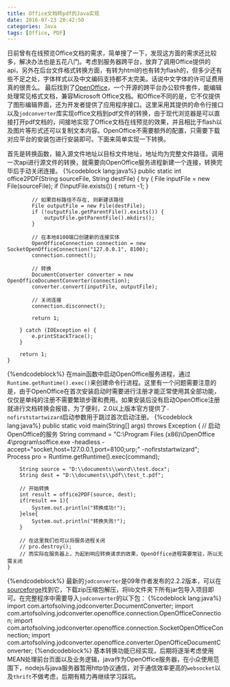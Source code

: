 ```yaml
---
title: Office文档转pdf的Java实现
date: 2016-07-23 20:42:50
categories: Java
tags: [Office, PDF]
---
```

日前曾有在线预览Office文档的需求，简单搜了一下，发现这方面的需求还比较多，解决办法也是五花八门。考虑到服务器跨平台，放弃了调用Office提供的api，另外在后台文件格式转换方面，有转为html的也有转为flash的，但多少还有些不足之处，字体样式以及中文编码支持都不太完美。话说中文字体的许可证费用真的很贵么。
最后找到了[OpenOffice](http://www.openoffice.org/)，一个开源的跨平台办公软件套件，能编辑处理常见格式文档，兼容Microsoft Office文档。和Office不同的是，它不仅提供了图形编辑界面，还为开发者提供了应用程序接口。这里采用其提供的命令行接口以及`jodconverter`库实现office文档到pdf文件的转换，由于现代浏览器是可以直接打开pdf文档的，间接地实现了Office文档在线预览的效果，并且相比于flash以及图片等形式还可以复制文本内容。OpenOffice不需要额外的配置，只需要下载对应平台的安装包进行安装即可。下面来简单实现一下转换。
<!--more-->
首先是转换函数，输入源文件地址以目标文件地址，地址均为完整文件路径。调用一次api进行源文件的转换，就需要向OpenOffice服务进程新建一个连接，转换完毕后手动关闭连接。
{%codeblock lang:java%}
public static int office2PDF(String sourceFile, String destFile) {
        try {
            File inputFile = new File(sourceFile);
            if (!inputFile.exists()) {
                return -1;
            }

            // 如果目标路径不存在, 则新建该路径
            File outputFile = new File(destFile);
            if (!outputFile.getParentFile().exists()) {
                outputFile.getParentFile().mkdirs();
            }

            // 在本地8100端口创建新的连接实体
            OpenOfficeConnection connection = new SocketOpenOfficeConnection("127.0.0.1", 8100);
            connection.connect();

            // 转换
            DocumentConverter converter = new OpenOfficeDocumentConverter(connection);
            converter.convert(inputFile, outputFile);
            
            // 关闭连接
            connection.disconnect();

            return 1;

        } catch (IOException e) {
            e.printStackTrace();
        }

        return 1;
    }
{%endcodeblock%}
在main函数中启动OpenOffice服务进程，通过`Runtime.getRuntime().exec()`来创建命令行进程。这里有一个问题需要注意的是，由于OpenOffice在首次安装启动时需要进行注册才能正常使用其全部功能，仅仅是单纯的注册不需要繁琐步骤和费用。如果安装后没有启动OpenOffice注册就进行文档转换会报错，为了便利，2.0以上版本官方提供了`-nofirststartwizard`启动参数用于跳过首次启动注册。
{%codeblock lang:java%}
public static void main(String[] args) throws Exception {
    	// 启动OpenOffice的服务
        String command = "C:\\Program Files (x86)\\OpenOffice 4\\program\\soffice.exe -headless -accept=\"socket,host=127.0.0.1,port=8100;urp;\" -nofirststartwizard";
        Process pro = Runtime.getRuntime().exec(command);

        String source = "D:\\documents\\word\\test.docx";
        String dest = "D:\\documents\\pdf\\test_t.pdf";
    	
    	// 开始转换
        int result = office2PDF(source, dest);   
        if(result == 1){
        	System.out.println("转换成功!");
        }else{
        	System.out.println("转换失败!");
        }

        // 在这里我们也可以将服务进程关闭
        // pro.destroy();
        // 而实际在服务器上，为起到响应转换请求的效果，OpenOffice进程需要常驻，所以无需关闭
    }
{%endcodeblock%}
最新的`jodconverter`是09年作者发布的2.2.2版本，可以在[sourceforge](https://sourceforge.net/projects/jodconverter/files/JODConverter/2.2.2/)找到它，下载zip压缩包解压，将lib文件夹下所有jar包导入项目即可。在完整程序中需要导入`jodconverter`的以下包：
{%codeblock lang:java%}
import com.artofsolving.jodconverter.DocumentConverter;
import com.artofsolving.jodconverter.openoffice.connection.OpenOfficeConnection;
import com.artofsolving.jodconverter.openoffice.connection.SocketOpenOfficeConnection;
import com.artofsolving.jodconverter.openoffice.converter.OpenOfficeDocumentConverter;
{%endcodeblock%}
基本转换功能已经实现，后期将逐渐考虑使用MEAN处理前台页面以及业务逻辑，java作为OpenOffice服务器，在小众使用范围下，nodejs与java服务器暂用http协议通信，对于通信效率更高的`websocket`以及`thrift`不做考虑，后期有精力再继续学习踩坑。